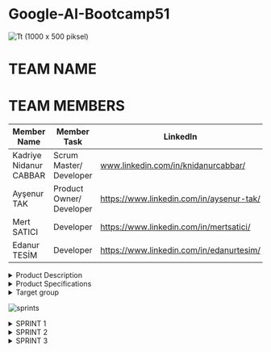 # Google-AI-Bootcamp51
![Tt (1000 x 500 piksel)](https://github.com/user-attachments/assets/e628a182-f128-465a-93de-c78d869c4d48)
# TEAM NAME

# TEAM MEMBERS
| Member Name     | Member Task     | Linkedln     |
|--------------|--------------|--------------|
| Kadriye Nidanur CABBAR | Scrum Master/ Developer | www.linkedin.com/in/knidanurcabbar/ |
| Ayşenur TAK | Product Owner/ Developer | https://www.linkedin.com/in/aysenur-tak/ |
| Mert SATICI | Developer | https://www.linkedin.com/in/mertsatici/ |
| Edanur TESİM | Developer | https://www.linkedin.com/in/edanurtesim/ |

<details>
  <summary>Product Description</summary>
  ToxTrackAI, kullanıcıların ürün içeriklerini mobil kameralarıyla veya manuel giriş yoluyla sisteme aktararak, yapay zekâ destekli toksisite analizi almalarını sağlayan bir bilinçli tüketim destek platformudur.
 Uygulama, ürün içeriğindeki katkı maddelerini analiz eder, toksik maddeleri tespit eder, kullanıcıya risk değerlendirmesi, sağlıklı alternatif önerileri ve kişiselleştirilmiş bildirimler sunar.

  # Örnek Senaryolar
  * Kullanıcı 1: Ayşe, 32 yaşında, sağlıklı, doğal ürünler kullanmaya dikkat eden, yaşam tarzı olarak sürdürülebilirliği benimsemeye çalışan ve ilk çocuğuna hamile olan genç bir kadın. Hamileliği esnasında, olduğunca kimyasallardan ve potansiyel toksin maddelerden uzak durmuş ve bebeğine hazırlayacağı oda için de benzer hassasiyeti sürdürmek istiyor.
  
 Senaryo: Ayşe, bebeğinin odasını hazırlarken büyük bir mobilya ve ev dekorasyonu mağazasına beşik, bebek altı değiştirme ünitesi, şifonyer gibi bebek odasının ana eşyalarını satın almak için gidiyor. Estetik açıdan hoşuna giden bir beşik bulmasıyla birlikte burnuna ağır bir boya kokusu geliyor ve içinde zararlı kimyasallar olup olmadığını merak ediyor. Ayrıca alacağı diğer ürünler için de “Acaba bebeğimin sağlığı için zararlı olur mu?” diye düşünüyor. Bu noktada geçen günlerde arkadaşının sohbet esnasında söylediği “ToxTrackAI” uygulaması aklına geliyor ve uygulamayı telefonundaki uygulama marketinden indirip satın alacağı ürünün etiketini okutur. Burada ürünlerin kimyasal içeriğine dair bilgi alırken, “çocuk mobilyaları için belirlenmiş güvenlik standartlarına uygun ve düşük VOC emisyonlu" olduğunu belirten yeşil bir uyarı görür. Ayşe derin bir nefes alır.
 
 * Kullanıcı 2: Erdem, 24 yaşında, vegan beslenen ve hassas bir cilde sahip olması sebebiyle cilt bakımında kullandığı ürünlerin içeriklerinin doğal olmasına dikkat eden genç bir erkek.
 
 Senaryo: Erdem, yeni bir cilt temizleme jeli ve yüz kremi almak istiyor. Fakat, çoğu cilt bakım ürününün içeriğinde paraben, silikon ve hayvansal kaynaklı maddeler bulunduğu için kişisel bakım marketlerine gittiğinde her ürünün etiketinde yazan kimyasalları teker teker arama motorunda aratarak çok fazla vakit kaybetmekle birlikte net bir sonuca ulaşamamaktadır. Bu dertten muzdaripken sosyal medyada karşısına “ToxTrackAI” uygulamasının reklamı çıkar, bu uygulamanın işine çok yarayacak bir uygulama olduğunu düşünür ve indirir. Uygulamanın içine girdiğinde onu bilgilendiren bir sayfanın yanısıra cilt bakım ürünlerinin etiketlerini okutup içerikleri hakkında bilgi alabileceği bir etiket okutma bölümünün olduğunu görür ve bu uygulamanın hassas bir cilde sahip biri olarak hayatında elzem bir yerde olduğunu düşünür. Erdem böylelikle hem cilt sağlığını koruyor hem de değerlerine uygun alışveriş yapmanın rahatlığını yaşıyor.
 
 * Kullanıcı 3: Deniz, 40 yaşında, çevre bilincine sahip ve çocuklu bir aile reisi. Evde kullandığı temizlik ürünlerinin hem aile sağlığına hem de çevreye zarar vermemesine özen gösteriyor.
 
 Senaryo: Deniz, ev temizliğinde kullanmak için yeni bir yüzey temizleyici almak istiyor. Ancak marketteki ambalajlarda yazan içerikler çok teknik ve karmaşık olduğu için hangi ürünün toksik olmadığını anlamakta zorlanıyor. Çevresinde toksik kimyasalların çocuklarının sağlığına zarar verebileceğine dair haberler duymasıyla birlikte, daha güvenli ürünler kullanmak istiyor. Bu konu üzerine araştırma yaparken, “ToxTrackAI” ile karşılaşıyor ve telefonuna indiriyor. Daha sonrasında markete gittiğinde, ürünün etiketini uygulamanın içerisinde bulunan kameraya taratmasıyla ürünün içeriğindeki kimyasalların hangilerinin sağlık açısından risk oluşturup, oluşturmayacağına dair bilgileniyor. Ayrıca çocukların bulunduğu ev ortamına uygun olduğunu belirten yeşil uyarı veriyor. Böylelikle Deniz, markette ürünlerin içeriğini okumakla saatler harcamak yerine bu vakti çocuklarıyla geçirebiliyor.

 Dünyada milyonlarca insan tüketim çılgınlığından dolayı ne tükettiklerinin farkında olmuyorlar. Dünya Sağlık Örgütü (DSÖ) verilerine göre, dünya genelinde her yıl ortalama 600 milyon kişi gıda kaynaklı hastalıklar nedeniyle etkileniyor. Bu vakaların yaklaşık 420.000'i ölümle sonuçlanıyor. Özellikle 5 yaş altı çocuklar, gıda kaynaklı hastalıklardan en çok etkilenen grup. DSÖ'ye göre, her yıl 5 yaş altı çocuklardan 125.000'i gıda kaynaklı hastalıklardan hayatını kaybediyor.  Ağır metaller (kurşun, cıva vb.), pestisitler ve doğal toksinler (mantar toksinleri gibi) gibi kimyasal maddeler de gıdalarda zehirlenmelere yol açabilir. Örneğin, kurşun maruziyeti 2019'da dünya genelinde 2 milyondan fazla kimyasal maruziyet kaynaklı ölümün yaklaşık yarısından sorumluydu. Kurşun, çevresel kaynaklardan ve gıda işleme ve ambalajlamadan gıdalara bulaşabiliyor. Asidik gıdalar ve içecekler, temas ettikleri malzemelerden kurşun sızdırma olasılığı taşıyor.
Tüm bu sorunlara karşı üretici firmalar çalışmaya ve kazanmaya devam ediyorlar. İnsanların bu konuda daha bilinçli ve seçici olmaları sağlıklı yaşam için önem arz etmektedir. ToxTrackAI, insanların rahatça kullanabilecekleri ve sağlıkları için bilinçli alışveriş yapabilecekleri olanağı sağlamayı amaçlıyor. “Önemli olan hasta olmamaya çalışmaktır.” ilkesiyle insanların sağlıklarına daha fazla önem verebilmelerinde yardımcı olan bir dost oluyor.

</details>

<details>
  <summary>Product Specifications</summary>
# Primary Functions
* İçerik tarama (kamera veya manuel)
  
* Toksisite analizi
  
* Yapay zekâ destekli öneri sistemi
  
* Ürün risk skoru hesaplama
  
* Kişiselleştirilmiş analiz (profil temelli)

# Seconder Functions
* Haftalık veya aylık trend analizi
    
* LLM destekli soru-cevap modülü
    
* Topluluk verisi ile içerik haritası
    
* Kişisel tüketim raporu çıktısı (PDF)

# User Types
* Ziyaretçi (kayıtsız kullanıcı): Sadece analiz alabilir, geçmiş kaydı tutulmaz
  
* Kayıtlı kullanıcı: Kişisel profil, geçmiş, ayarlar, öneriler özelleştirilebilir

# Profile Features(Registered User Only)
* Kullanıcı bilgileri (ad, fotoğraf)
  
* Sağlık tercihleri (alerji, diyet kısıtları)
  
* Bildirim ve analiz ayarları
  
* Kişisel geçmiş görüntüleme

# Application Flow
  # 1. Giriş Ekranı
  * Kayıt Ol / Giriş Yap
  * Devam Et (ziyaretçi olarak)
  # 2. Ana Sayfa
  * Ürün tara / içerik gir
  * Son analizler
  * Günün önerisi
  # 3. Analiz Sonuç Sayfası
  * Riskli maddeler listesi
  * Renkli risk etiketi
  * Yapay zekâ önerileri
  * Sağlıklı alternatif ürünler
  # 4. Profil Sayfası
  * Kişisel bilgiler, hassasiyetler
  * Geçmiş görüntüleme
  * Bildirim ve tercih kontrolü
</details>

<details>
  <summary>Target group</summary>
 * Sağlık bilinci yüksek tüketiciler (doğal, organik ürünleri tercih edenler)
  
 * Alerjisi veya özel diyeti olan bireyler (gluten, laktoz, MSG vb. hassasiyeti olanlar)
   
 * Ebeveynler (bebek ve çocuk ürünlerinde güvenlik arayanlar)
   
 * Vegan ve hassas cilde sahip genç yetişkinle
   
 * Fitness ve diyet takipçileri
   
 * Evcil hayvan sahipleri (hayvan sağlığına duyarlı tüketiciler)

 * Çevre bilinci yüksek bireyler (eko-dostu ürünleri tercih edenler)
   
 * Gençler ve Z kuşağı (mobil uygulama kullanımı yüksek, sosyal bilinçli kullanıcılar
</details>

![sprints](https://github.com/user-attachments/assets/76cfd4b1-adbf-426b-9cf8-88dbe4d476ba)

<details>
  <summary>SPRINT 1</summary>
  
# Daily Scrum
  * İLK TOPLANTI (27 Haziran 2025) 
İlk toplantımızda ekip olarak tanıştık.
Ne tür bir proje yapabileceğimiz üzerine konuştuk.
Project backlog ve planlamalar için Jira üzerinden ilerlemeye karar verdik.
Bir sonraki toplantıya kadar en az iki proje fikri bulmak üzere sözleşip görüşmemizi bitirdik.

  * İKİNCİ TOPLANTI (2 Haziran 2025)
Jira üzerinden tanımladığımız task içine not aldığımız proje fikirleri üzerine tartıştık. Hangisinin daha yapılabilir, sektörde yer edebilir ve nasıl özellikleri olabileceği üzerine tartıştık.
Üzerine konuştuğumuz proje fikirleri şunlardır:
Sağlıklı yaşam asistanı görevi görecek bir chatbot
EKO-İZ adını verdiğimiz ekolojik olarak yaşanabilir alanların anlık analiz raporunu çıkaran yapay zeka uygulaması
ToxTrackAI ürünlerin toksitesini analizini yapıp daha sağlıklı önerilerde bulunabilecek bir yapay zeka uygulaması
Kullanıcıların kayıtlı tarihi karakterlerden onların biyografilerini öğrenebileceği ya da bu tarihi karakterlerlerin başarılarını onlardan dinleyebileceği bir eğitim platformu.
AI destekli dil öğrenme uygulaması
Günlük yenilen yiyeceklerin kalori ve besin değerlerinin takibinin yapılacağı yapay zeka destekli uygulama
Mentora, öğrencilerin anlamadığı ders konularını yapay zekâ destekli şekilde sadeleştirerek anlatan, aynı zamanda günlük duygu durumunu analiz ederek ona özel motivasyon ve destek sunan kişisel bir öğrenme asistanı
Birkaç fikri eledikten sonra Whatsapp üzerinden oylama ile en çok tercih ettiğimiz proje fikirlerini belirlemeye ardından bu projeler üzerine araştırma yapıp nihai proje planımızı ortaya koymak üzere toplantı yapmaya karar verdik.
  * ÜÇÜNCÜ TOPLANTI (6 Haziran 2025)
Seçtiğimiz projeye ait sprint 1'in son aşamalarını konuşup son dzenlemeler için görev dağılımı yaptık. Whatsapp üzerinden ilerlemeye devam ettik. 

# Meeting screenshots
  ![Ekran Görüntüsü (715)](https://github.com/user-attachments/assets/9eaa359a-0fd3-4bc9-b382-6ad4dcfb1513)
  ![Ekran Görüntüsü (812)](https://github.com/user-attachments/assets/db6e9d06-b420-45a1-8eff-bf6f0aec6aac)

# Jira screenshots
  ![Ekran Görüntüsü (713)](https://github.com/user-attachments/assets/cf0f13e3-0680-4923-ba2b-0eec0cdd28ca)
  ![Ekran Görüntüsü (714)](https://github.com/user-attachments/assets/92342b46-c62b-4e27-b4a1-5b6a140453b3)
  ![Ekran Görüntüsü (716)](https://github.com/user-attachments/assets/2e940732-0537-4e25-b76e-b54660fc212d)

# Product Backlog URL: [Jira](https://nidanurcbbr.atlassian.net/jira/software/projects/SCRUM/boards/1?atlOrigin=eyJpIjoiNTViYTJlNzE2ODhkNDc4NWFiZmM3NjM2MjkyZGJiNjAiLCJwIjoiaiJ9)

# Mobile App Template
![WhatsApp Image 2025-07-06 at 18 09 16](https://github.com/user-attachments/assets/1a95a861-ef91-4697-b422-83ebc07a8444)

# Mobil App First Mockup
![WhatsApp Image 2025-07-06 at 19 08 07](https://github.com/user-attachments/assets/dd55c239-df32-4cc1-af54-e8b1a95c603c)

</details>

<details>
  <summary>SPRINT 2</summary>

</details>

<details>
  <summary>SPRINT 3</summary>

</details>
